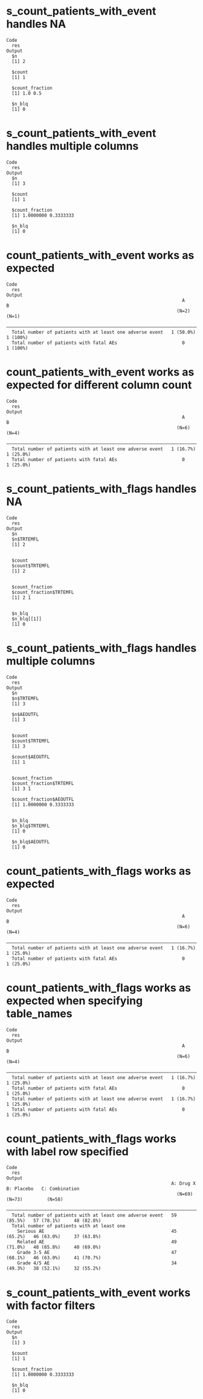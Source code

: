 # s_count_patients_with_event handles NA

    Code
      res
    Output
      $n
      [1] 2
      
      $count
      [1] 1
      
      $count_fraction
      [1] 1.0 0.5
      
      $n_blq
      [1] 0
      

# s_count_patients_with_event handles multiple columns

    Code
      res
    Output
      $n
      [1] 3
      
      $count
      [1] 1
      
      $count_fraction
      [1] 1.0000000 0.3333333
      
      $n_blq
      [1] 0
      

# count_patients_with_event works as expected

    Code
      res
    Output
                                                                     A          B    
                                                                   (N=2)      (N=1)  
      ———————————————————————————————————————————————————————————————————————————————
      Total number of patients with at least one adverse event   1 (50.0%)   1 (100%)
      Total number of patients with fatal AEs                        0       1 (100%)

# count_patients_with_event works as expected for different column count

    Code
      res
    Output
                                                                     A           B    
                                                                   (N=6)       (N=4)  
      ————————————————————————————————————————————————————————————————————————————————
      Total number of patients with at least one adverse event   1 (16.7%)   1 (25.0%)
      Total number of patients with fatal AEs                        0       1 (25.0%)

# s_count_patients_with_flags handles NA

    Code
      res
    Output
      $n
      $n$TRTEMFL
      [1] 2
      
      
      $count
      $count$TRTEMFL
      [1] 2
      
      
      $count_fraction
      $count_fraction$TRTEMFL
      [1] 2 1
      
      
      $n_blq
      $n_blq[[1]]
      [1] 0
      
      

# s_count_patients_with_flags handles multiple columns

    Code
      res
    Output
      $n
      $n$TRTEMFL
      [1] 3
      
      $n$AEOUTFL
      [1] 3
      
      
      $count
      $count$TRTEMFL
      [1] 3
      
      $count$AEOUTFL
      [1] 1
      
      
      $count_fraction
      $count_fraction$TRTEMFL
      [1] 3 1
      
      $count_fraction$AEOUTFL
      [1] 1.0000000 0.3333333
      
      
      $n_blq
      $n_blq$TRTEMFL
      [1] 0
      
      $n_blq$AEOUTFL
      [1] 0
      
      

# count_patients_with_flags works as expected

    Code
      res
    Output
                                                                     A           B    
                                                                   (N=6)       (N=4)  
      ————————————————————————————————————————————————————————————————————————————————
      Total number of patients with at least one adverse event   1 (16.7%)   1 (25.0%)
      Total number of patients with fatal AEs                        0       1 (25.0%)

# count_patients_with_flags works as expected when specifying table_names

    Code
      res
    Output
                                                                     A           B    
                                                                   (N=6)       (N=4)  
      ————————————————————————————————————————————————————————————————————————————————
      Total number of patients with at least one adverse event   1 (16.7%)   1 (25.0%)
      Total number of patients with fatal AEs                        0       1 (25.0%)
      Total number of patients with at least one adverse event   1 (16.7%)   1 (25.0%)
      Total number of patients with fatal AEs                        0       1 (25.0%)

# count_patients_with_flags works with label row specified

    Code
      res
    Output
                                                                 A: Drug X    B: Placebo   C: Combination
                                                                   (N=69)       (N=73)         (N=58)    
      ———————————————————————————————————————————————————————————————————————————————————————————————————
      Total number of patients with at least one adverse event   59 (85.5%)   57 (78.1%)     48 (82.8%)  
      Total number of patients with at least one                                                         
        Serious AE                                               45 (65.2%)   46 (63.0%)     37 (63.8%)  
        Related AE                                               49 (71.0%)   48 (65.8%)     40 (69.0%)  
        Grade 3-5 AE                                             47 (68.1%)   46 (63.0%)     41 (70.7%)  
        Grade 4/5 AE                                             34 (49.3%)   38 (52.1%)     32 (55.2%)  

# s_count_patients_with_event works with factor filters

    Code
      res
    Output
      $n
      [1] 3
      
      $count
      [1] 1
      
      $count_fraction
      [1] 1.0000000 0.3333333
      
      $n_blq
      [1] 0
      

